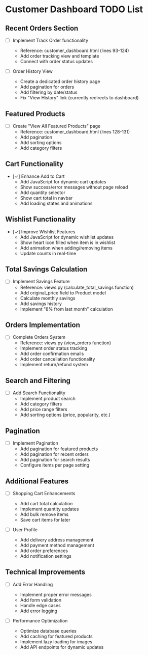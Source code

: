 # Customer Dashboard TODO List

## Recent Orders Section
- [ ] Implement Track Order functionality
  - Reference: customer_dashboard.html (lines 93-124)
  - Add order tracking view and template
  - Connect with order status updates

- [ ] Order History View
  - Create a dedicated order history page
  - Add pagination for orders
  - Add filtering by date/status
  - Fix "View History" link (currently redirects to dashboard)

## Featured Products
- [ ] Create "View All Featured Products" page
  - Reference: customer_dashboard.html (lines 128-131)
  - Add pagination
  - Add sorting options
  - Add category filters

## Cart Functionality
- [✓] Enhance Add to Cart
  - Add JavaScript for dynamic cart updates
  - Show success/error messages without page reload
  - Add quantity selector
  - Show cart total in navbar
  - Add loading states and animations

## Wishlist Functionality
- [✓] Improve Wishlist Features
  - Add JavaScript for dynamic wishlist updates
  - Show heart icon filled when item is in wishlist
  - Add animation when adding/removing items
  - Update counts in real-time

## Total Savings Calculation
- [ ] Implement Savings Feature
  - Reference: views.py (calculate_total_savings function)
  - Add original_price field to Product model
  - Calculate monthly savings
  - Add savings history
  - Implement "8% from last month" calculation

## Orders Implementation
- [ ] Complete Orders System
  - Reference: views.py (view_orders function)
  - Implement order status tracking
  - Add order confirmation emails
  - Add order cancellation functionality
  - Implement return/refund system

## Search and Filtering
- [ ] Add Search Functionality
  - Implement product search
  - Add category filters
  - Add price range filters
  - Add sorting options (price, popularity, etc.)

## Pagination
- [ ] Implement Pagination
  - Add pagination for featured products
  - Add pagination for recent orders
  - Add pagination for search results
  - Configure items per page setting

## Additional Features
- [ ] Shopping Cart Enhancements
  - Add cart total calculation
  - Implement quantity updates
  - Add bulk remove items
  - Save cart items for later

- [ ] User Profile
  - Add delivery address management
  - Add payment method management
  - Add order preferences
  - Add notification settings

## Technical Improvements
- [ ] Add Error Handling
  - Implement proper error messages
  - Add form validation
  - Handle edge cases
  - Add error logging

- [ ] Performance Optimization
  - Optimize database queries
  - Add caching for featured products
  - Implement lazy loading for images
  - Add API endpoints for dynamic updates
